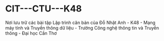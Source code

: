# CIT---CTU---K48
Nơi lưu trữ các bài tập Lập trình căn bản của Đỗ Nhật Anh - K48 - Mạng máy tính và Truyền thông dữ liệu - Trường Công nghệ thông tin và Truyền thông - Đại học Cần Thơ
